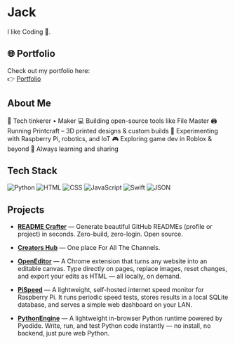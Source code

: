# Jack

I like Coding 🥺.

## 🌐 Portfolio
Check out my portfolio here:  
👉 [Portfolio](https://t3chiejack.github.io/Jack/)


## About Me
🔧 Tech tinkerer • Maker
💻 Building open-source tools like File Master
🖨️ Running Printcraft – 3D printed designs & custom builds
🍃 Experimenting with Raspberry Pi, robotics, and IoT
🎮 Exploring game dev in Roblox & beyond
🚀 Always learning and sharing

## Tech Stack
![Python](https://img.shields.io/badge/Python-%23000000.svg?style=for-the-badge) ![HTML](https://img.shields.io/badge/HTML-%23000000.svg?style=for-the-badge) ![CSS](https://img.shields.io/badge/CSS-%23000000.svg?style=for-the-badge) ![JavaScript](https://img.shields.io/badge/JavaScript-%23000000.svg?style=for-the-badge) ![Swift](https://img.shields.io/badge/Swift-%23000000.svg?style=for-the-badge) ![JSON](https://img.shields.io/badge/JSON-%23000000.svg?style=for-the-badge)

## Projects
- **[README Crafter](https://handyrepos.github.io/readme-crafter/)** — Generate beautiful GitHub READMEs (profile or project) in seconds. Zero-build, zero-login. Open source.
- **[Creators Hub](https://thecreatorslist.github.io/Creators/)** — One place For All The Channels.

-  **[OpenEditor](https://github.com/HandyRepos/OpenEditor)** — A Chrome extension that turns any website into an editable canvas.
Type directly on pages, replace images, reset changes, and export your edits as HTML — all locally, on demand.

-  **[PiSpeed](https://github.com/T3chieJack/PiSpeed/)** — A lightweight, self-hosted internet speed monitor for Raspberry Pi.
It runs periodic speed tests, stores results in a local SQLite database, and serves a simple web dashboard on your LAN.

-  **[PythonEngine](https://github.com/T3chieJack/PythonEngine)** — A lightweight in-browser Python runtime powered by Pyodide. Write, run, and test Python code instantly — no install, no backend, just pure web Python.


